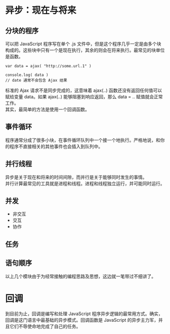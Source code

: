 # 异步：现在与将来

## 分块的程序

可以把 JavaScript 程序写在单个 .js 文件中，但是这个程序几乎一定是由多个块构成的。这些块中只有一个是现在执行，其余的则会在将来执行。最常见的块单位是函数。  
```
var data = ajax( "http://some.url.1" )

console.log( data )
// date 通常不会包含 Ajax 结果
```
标准的 Ajax 请求不是同步完成的，这意味着 ajax(..) 函数还没有返回任何值可以赋给变量 data。如果 ajax(..) 能够阻塞到响应返回，那么 data = .. 赋值就会正常工作。  
其实，最简单的方法是使用一个回调函数。

## 事件循环

程序通常分成了很多小块，在事件循环队列中一个接一个地执行。严格地说，和你的程序不直接相关的其他事件也会插入到队列中。

## 并行线程

异步是关于现在和将来的时间间隙，而并行是关于能够同时发生的事情。  
并行计算最常见的工具就是进程和线程。进程和线程独立运行，并可能同时运行。

## 并发

- 非交互
- 交互
- 协作

## 任务

## 语句顺序

以上几个模块由于为经常接触的编程思路及思想，这边就一笔带过不细讲了。

# 回调

到目前为止，回调是编写和处理 JavaScript 程序异步逻辑的最常用方式。确实，回调是这门语言中最基础的异步模式。回调函数是 JavaScript 的异步主力军，并且它们不辱使命地完成了自己的任务。